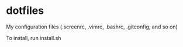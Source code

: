 # dotfiles
My configuration files (.screenrc, .vimrc, .bashrc, .gitconfig, and so on)

To install, run install.sh
